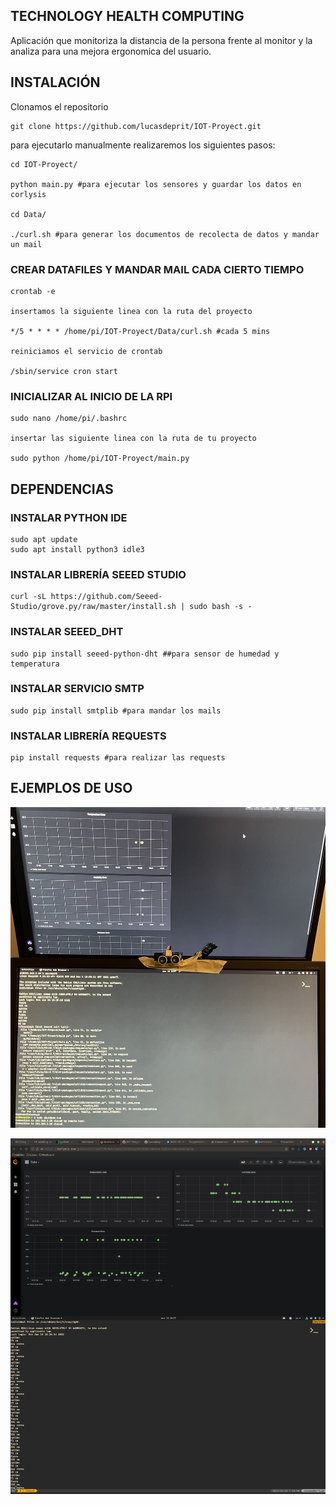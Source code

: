## TECHNOLOGY HEALTH COMPUTING

Aplicación que monitoriza la distancia de la persona frente al monitor y la analiza para una mejora ergonomica del usuario.


## INSTALACIÓN 

   Clonamos el repositorio
    
    git clone https://github.com/lucasdeprit/IOT-Proyect.git
    
   para ejecutarlo manualmente realizaremos los siguientes pasos:
    
    cd IOT-Proyect/
    
    python main.py #para ejecutar los sensores y guardar los datos en corlysis
    
    cd Data/
    
    ./curl.sh #para generar los documentos de recolecta de datos y mandar un mail
    
### CREAR DATAFILES Y MANDAR MAIL CADA CIERTO TIEMPO

    crontab -e

    insertamos la siguiente linea con la ruta del proyecto

    */5 * * * * /home/pi/IOT-Proyect/Data/curl.sh #cada 5 mins

    reiniciamos el servicio de crontab

    /sbin/service cron start

### INICIALIZAR AL INICIO DE LA RPI

    sudo nano /home/pi/.bashrc

    insertar las siguiente linea con la ruta de tu proyecto

    sudo python /home/pi/IOT-Proyect/main.py
    

## DEPENDENCIAS

### INSTALAR PYTHON IDE

    sudo apt update
    sudo apt install python3 idle3

### INSTALAR LIBRERÍA SEEED STUDIO

    curl -sL https://github.com/Seeed-Studio/grove.py/raw/master/install.sh | sudo bash -s -

### INSTALAR SEEED_DHT

    sudo pip install seeed-python-dht ##para sensor de humedad y temperatura
    
### INSTALAR SERVICIO SMTP

    sudo pip install smtplib #para mandar los mails
    
### INSTALAR LIBRERÍA REQUESTS

    pip install requests #para realizar las requests

## EJEMPLOS DE USO
![prototype Image](https://github.com/lucasdeprit/IOT-Proyect/blob/master/Images/prototype.jpg)

![Test Image](https://github.com/lucasdeprit/IOT-Proyect/blob/master/Images/example.png)


